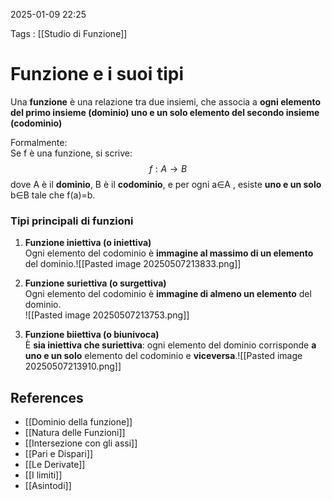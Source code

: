 2025-01-09 22:25

Tags : [[Studio di Funzione]]

# Funzione e i suoi tipi

Una **funzione** è una relazione tra due insiemi, che associa a **ogni elemento del primo insieme (dominio) uno e un solo elemento del secondo insieme (codominio)**

Formalmente:  
Se f è una funzione, si scrive:  
$$
f:A→B  
$$
dove A è il **dominio**, B è il **codominio**, e per ogni a∈A ,  esiste **uno e un solo**  b∈B tale che f(a)=b.

### **Tipi principali di funzioni**

1. **Funzione iniettiva (o iniettiva)**  
    Ogni elemento del codominio è **immagine al massimo di un elemento** del dominio.![[Pasted image 20250507213833.png]]
    
2. **Funzione suriettiva (o surgettiva)**  
    Ogni elemento del codominio è **immagine di almeno un elemento** del dominio.  
    ![[Pasted image 20250507213753.png]]
    
3. **Funzione biiettiva (o biunivoca)**  
    È **sia iniettiva che suriettiva**: ogni elemento del dominio corrisponde **a uno e un solo** elemento del codominio e **viceversa**.![[Pasted image 20250507213910.png]]
## References

- [[Dominio della funzione]]
- [[Natura delle Funzioni]]
- [[Intersezione con gli assi]]
- [[Pari e Dispari]]
- [[Le Derivate]]
- [[I limiti]]
- [[Asintodi]]
